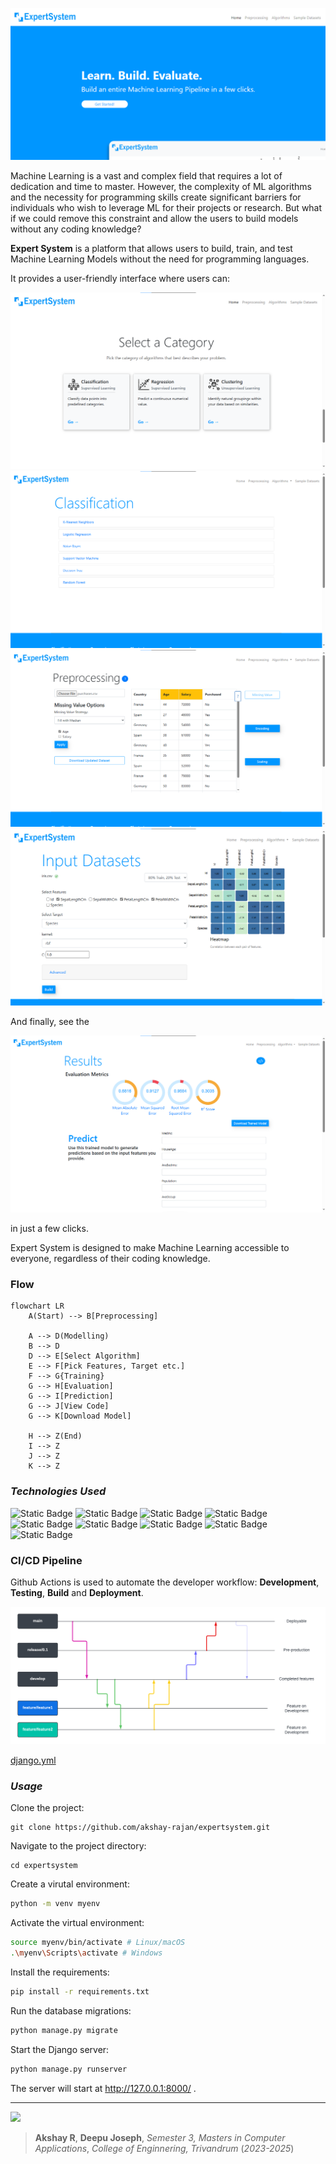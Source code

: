 ![alt text](./others/screenshot.png)

Machine Learning is a vast and complex field that requires a lot of dedication and time to master. 
However, the complexity of ML algorithms and the necessity for programming skills create
significant barriers for individuals who wish to leverage ML for their projects or research. 
But what if we could remove this constraint and allow the users to build models without any coding knowledge?

**Expert System** is a platform that allows users to build, train, and test Machine Learning Models without the need for programming languages. 

It provides a user-friendly interface where users can:

![Select Category](./others/screenshot2.png)
![Select Algorithm](./others/classification.png)
![Process Data](./others/preprocessing.png)
![Upload Data](./others/screenshot3.png)

And finally, see the 

![Process Data](./others/screenshot4.png)

in just a few clicks.

Expert System is designed to make Machine Learning accessible to everyone, regardless of their coding knowledge. 

### Flow

```mermaid
flowchart LR
    A(Start) --> B[Preprocessing]

    A --> D(Modelling)
    B --> D
    D --> E[Select Algorithm]
    E --> F[Pick Features, Target etc.]
    F --> G{Training}
    G --> H[Evaluation]
    G --> I[Prediction]
    G --> J[View Code]
    G --> K[Download Model]

    H --> Z(End)
    I --> Z
    J --> Z
    K --> Z    
```


### *Technologies Used*

![Static Badge](https://img.shields.io/badge/-Django-darkgreen?style=for-the-badge&logo=django)
![Static Badge](https://img.shields.io/badge/-JavaScript-white?style=for-the-badge&logo=javascript)
![Static Badge](https://img.shields.io/badge/-d3.js-orange?style=for-the-badge&logo=javascript)
![Static Badge](https://img.shields.io/badge/-plotly.js-navy?style=for-the-badge&logo=javascript)
![Static Badge](https://img.shields.io/badge/-Scikit_Learn-blue?style=for-the-badge&logo=scikit-learn)
![Static Badge](https://img.shields.io/badge/-pandas-purple?style=for-the-badge&logo=pandas)
![Static Badge](https://img.shields.io/badge/-numpy-cyan?style=for-the-badge&logo=numpy)
![Static Badge](https://img.shields.io/badge/-prism.js-black?style=for-the-badge&logo=javascript)
![Static Badge](https://img.shields.io/badge/-bootstrap-white?style=for-the-badge&logo=bootstrap)

### CI/CD Pipeline

Github Actions is used to automate the developer workflow:
**Development**, **Testing**, **Build** and **Deployment**.

![alt](./others/Workflow.png)

[django.yml](.github/workflows/django.yml)

<!-- > Github Actions **Listen** to Github **Events**, such as a PR, Contributor addition etc. -->
<!-- > The Event **Triggers a Workflow**, which contain **Actions**, for example Sorting, Labelling, Assignment to someone etc. -->
<!-- [django.yml](.github/workflows/django.yml) -->

### *Usage*

Clone the project:
```
git clone https://github.com/akshay-rajan/expertsystem.git
```
Navigate to the project directory:
```
cd expertsystem
```
Create a virutal environment:
```bash
python -m venv myenv
```
Activate the virtual environment:
```bash
source myenv/bin/activate # Linux/macOS
.\myenv\Scripts\activate # Windows
```
Install the requirements:
```bash
pip install -r requirements.txt
```
Run the database migrations:
```bash
python manage.py migrate
```
Start the Django server:
```bash
python manage.py runserver
```
The server will start at http://127.0.0.1:8000/ .


---

<a href="https://github.com/akshay-rajan/expertsystem/graphs/contributors">
  <img src="https://contrib.rocks/image?repo=akshay-rajan/expertsystem" />
</a>

> **Akshay R**,
>**Deepu Joseph**,
>*Semester 3, Masters in Computer Applications*,
>*College of Enginnering, Trivandrum*
>(*2023-2025*)


